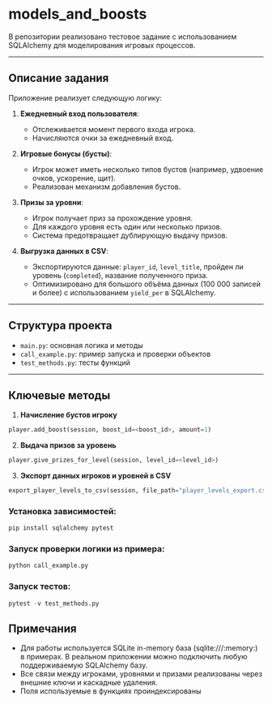 # models_and_boosts

В репозитории реализовано тестовое задание с использованием SQLAlchemy для моделирования игровых процессов.

---

## Описание задания

Приложение реализует следующую логику:

1. **Ежедневный вход пользователя**:
   - Отслеживается момент первого входа игрока.
   - Начисляются очки за ежедневный вход.

2. **Игровые бонусы (бусты)**:
   - Игрок может иметь несколько типов бустов (например, удвоение очков, ускорение, щит).
   - Реализован механизм добавления бустов.

3. **Призы за уровни**:
   - Игрок получает приз за прохождение уровня.
   - Для каждого уровня есть один или несколько призов.
   - Система предотвращает дублирующую выдачу призов.

4. **Выгрузка данных в CSV**:
   - Экспортируются данные: `player_id`, `level_title`, пройден ли уровень (`completed`), название полученного приза.
   - Оптимизировано для большого объёма данных (100 000 записей и более) с использованием `yield_per` в SQLAlchemy.

---

## Структура проекта

- `main.py`: основная логика и методы
- `call_example.py`: пример запуска и проверки объектов
- `test_methods.py`: тесты функций

---

## Ключевые методы

1. **Начисление бустов игроку**  
```python
player.add_boost(session, boost_id=<boost_id>, amount=1)
```
2. **Выдача призов за уровень**
```python
player.give_prizes_for_level(session, level_id=<level_id>)
```
3. **Экспорт данных игроков и уровней в CSV**
```python
export_player_levels_to_csv(session, file_path="player_levels_export.csv")
```


### Установка зависимостей:
```python
pip install sqlalchemy pytest
```
### Запуск проверки логики из примера:
```python
python call_example.py
```
### Запуск тестов:
```python
pytest -v test_methods.py
```

## Примечания
- Для работы используется SQLite in-memory база (sqlite:///:memory:) в примерах.
В реальном приложении можно подключить любую поддерживаемую SQLAlchemy базу.
- Все связи между игроками, уровнями и призами реализованы через внешние ключи и каскадные удаления.
- Поля используемые в функциях проиндексированы